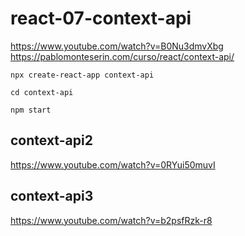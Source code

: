 # react-07-context-api

<https://www.youtube.com/watch?v=B0Nu3dmvXbg>
<https://pablomonteserin.com/curso/react/context-api/>

```terminal
npx create-react-app context-api
```

```terminal
cd context-api
```

```terminal
npm start
```

## context-api2

<https://www.youtube.com/watch?v=0RYui50muvI>

## context-api3

<https://www.youtube.com/watch?v=b2psfRzk-r8>
